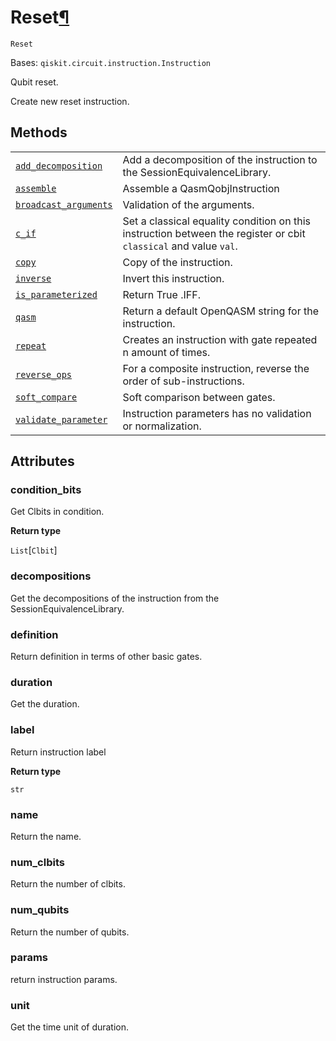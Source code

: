 # Reset[¶](#reset "Permalink to this headline")

<span id="undefined" />

`Reset`

Bases: `qiskit.circuit.instruction.Instruction`

Qubit reset.

Create new reset instruction.

## Methods

|                                                                                                                                                       |                                                                                                                  |
| ----------------------------------------------------------------------------------------------------------------------------------------------------- | ---------------------------------------------------------------------------------------------------------------- |
| [`add_decomposition`](qiskit.circuit.Reset.add_decomposition#qiskit.circuit.Reset.add_decomposition "qiskit.circuit.Reset.add_decomposition")         | Add a decomposition of the instruction to the SessionEquivalenceLibrary.                                         |
| [`assemble`](qiskit.circuit.Reset.assemble#qiskit.circuit.Reset.assemble "qiskit.circuit.Reset.assemble")                                             | Assemble a QasmQobjInstruction                                                                                   |
| [`broadcast_arguments`](qiskit.circuit.Reset.broadcast_arguments#qiskit.circuit.Reset.broadcast_arguments "qiskit.circuit.Reset.broadcast_arguments") | Validation of the arguments.                                                                                     |
| [`c_if`](qiskit.circuit.Reset.c_if#qiskit.circuit.Reset.c_if "qiskit.circuit.Reset.c_if")                                                             | Set a classical equality condition on this instruction between the register or cbit `classical` and value `val`. |
| [`copy`](qiskit.circuit.Reset.copy#qiskit.circuit.Reset.copy "qiskit.circuit.Reset.copy")                                                             | Copy of the instruction.                                                                                         |
| [`inverse`](qiskit.circuit.Reset.inverse#qiskit.circuit.Reset.inverse "qiskit.circuit.Reset.inverse")                                                 | Invert this instruction.                                                                                         |
| [`is_parameterized`](qiskit.circuit.Reset.is_parameterized#qiskit.circuit.Reset.is_parameterized "qiskit.circuit.Reset.is_parameterized")             | Return True .IFF.                                                                                                |
| [`qasm`](qiskit.circuit.Reset.qasm#qiskit.circuit.Reset.qasm "qiskit.circuit.Reset.qasm")                                                             | Return a default OpenQASM string for the instruction.                                                            |
| [`repeat`](qiskit.circuit.Reset.repeat#qiskit.circuit.Reset.repeat "qiskit.circuit.Reset.repeat")                                                     | Creates an instruction with gate repeated n amount of times.                                                     |
| [`reverse_ops`](qiskit.circuit.Reset.reverse_ops#qiskit.circuit.Reset.reverse_ops "qiskit.circuit.Reset.reverse_ops")                                 | For a composite instruction, reverse the order of sub-instructions.                                              |
| [`soft_compare`](qiskit.circuit.Reset.soft_compare#qiskit.circuit.Reset.soft_compare "qiskit.circuit.Reset.soft_compare")                             | Soft comparison between gates.                                                                                   |
| [`validate_parameter`](qiskit.circuit.Reset.validate_parameter#qiskit.circuit.Reset.validate_parameter "qiskit.circuit.Reset.validate_parameter")     | Instruction parameters has no validation or normalization.                                                       |

## Attributes

<span id="undefined" />

### condition\_bits

Get Clbits in condition.

**Return type**

`List`\[`Clbit`]

<span id="undefined" />

### decompositions

Get the decompositions of the instruction from the SessionEquivalenceLibrary.

<span id="undefined" />

### definition

Return definition in terms of other basic gates.

<span id="undefined" />

### duration

Get the duration.

<span id="undefined" />

### label

Return instruction label

**Return type**

`str`

<span id="undefined" />

### name

Return the name.

<span id="undefined" />

### num\_clbits

Return the number of clbits.

<span id="undefined" />

### num\_qubits

Return the number of qubits.

<span id="undefined" />

### params

return instruction params.

<span id="undefined" />

### unit

Get the time unit of duration.
